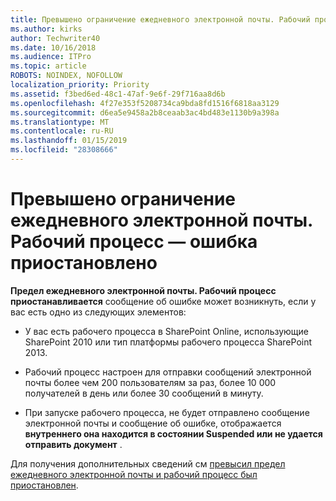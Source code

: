 ```yaml
---
title: Превышено ограничение ежедневного электронной почты. Рабочий процесс — ошибка приостановлено
ms.author: kirks
author: Techwriter40
ms.date: 10/16/2018
ms.audience: ITPro
ms.topic: article
ROBOTS: NOINDEX, NOFOLLOW
localization_priority: Priority
ms.assetid: f3bed6ed-48c1-47af-9e6f-29f716aa8d6b
ms.openlocfilehash: 4f27e353f5208734ca9bda8fd1516f6818aa3129
ms.sourcegitcommit: d6ea5e9458a2b8ceaab3ac4bd483e1130b9a398a
ms.translationtype: MT
ms.contentlocale: ru-RU
ms.lasthandoff: 01/15/2019
ms.locfileid: "28308666"
---
```

# <a name="daily-email-limit-exceeded-workflow-is-suspended-error"></a>Превышено ограничение ежедневного электронной почты. Рабочий процесс — ошибка приостановлено

 **Предел ежедневного электронной почты. Рабочий процесс приостанавливается** сообщение об ошибке может возникнуть, если у вас есть одно из следующих элементов: 
  
- У вас есть рабочего процесса в SharePoint Online, использующие SharePoint 2010 или тип платформы рабочего процесса SharePoint 2013.
    
- Рабочий процесс настроен для отправки сообщений электронной почты более чем 200 пользователям за раз, более 10 000 получателей в день или более 30 сообщений в минуту.
    
- При запуске рабочего процесса, не будет отправлено сообщение электронной почты и сообщение об ошибке, отображается **внутреннего она находится в состоянии Suspended или не удается отправить документ** . 
    
Для получения дополнительных сведений см [превысил предел ежедневного электронной почты и рабочий процесс был приостановлен](https://go.microsoft.com/fwlink/?Linkid=2031137).
  
